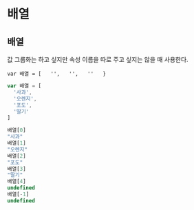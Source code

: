# 배열

## 배열

값 그룹화는 하고 싶지만 속성 이름을 따로 주고 싶지는 않을 때 사용한다.

`var 배열 = [  
  '',  
  '',  
  ''  
}`

```javascript
var 배열 = [
  '사과',
  '오렌지',
  '포도',
  '딸기'
]

배열[0]
"사과"
배열[1]
"오렌지"
배열[2]
"포도"
배열[3]
"딸기"
배열[4]
undefined
배열[-1]
undefined
```

